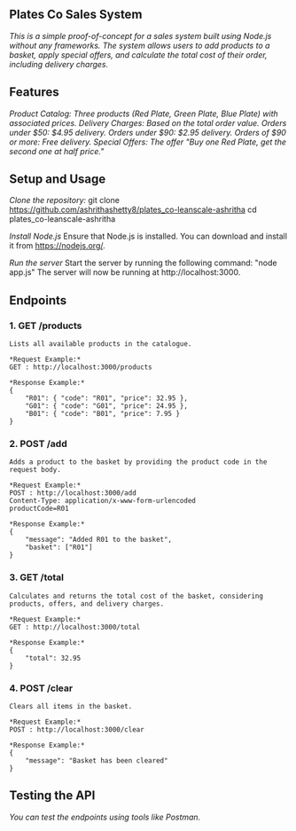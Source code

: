 ## Plates Co Sales System
*This is a simple proof-of-concept for a sales system built using Node.js without any frameworks. The system allows users to add products to a basket, apply special offers, and calculate the total cost of their order, including delivery charges.*

## Features
*Product Catalog: Three products (Red Plate, Green Plate, Blue Plate) with associated prices.*
*Delivery Charges: Based on the total order value.*
*Orders under $50: $4.95 delivery.*
*Orders under $90: $2.95 delivery.*
*Orders of $90 or more: Free delivery.*
*Special Offers: The offer "Buy one Red Plate, get the second one at half price."*

## Setup and Usage
*Clone the repository:*
git clone https://github.com/ashrithashetty8/plates_co-leanscale-ashritha
cd plates_co-leanscale-ashritha

*Install Node.js* 
Ensure that Node.js is installed. You can download and install it from https://nodejs.org/.

*Run the server*
Start the server by running the following command:
"node app.js"
The server will now be running at http://localhost:3000.

## Endpoints

### 1. GET /products
    Lists all available products in the catalogue.

    *Request Example:*
    GET : http://localhost:3000/products

    *Response Example:*
    {
        "R01": { "code": "R01", "price": 32.95 },
        "G01": { "code": "G01", "price": 24.95 },
        "B01": { "code": "B01", "price": 7.95 }
    }

### 2. POST /add
    Adds a product to the basket by providing the product code in the request body.

    *Request Example:*
    POST : http://localhost:3000/add
    Content-Type: application/x-www-form-urlencoded
    productCode=R01

    *Response Example:*
    {
        "message": "Added R01 to the basket",
        "basket": ["R01"]
    }

### 3. GET /total
    Calculates and returns the total cost of the basket, considering products, offers, and delivery charges.

    *Request Example:*
    GET : http://localhost:3000/total

    *Response Example:*
    {
        "total": 32.95
    }

### 4. POST /clear
    Clears all items in the basket.
    
    *Request Example:*
    POST : http://localhost:3000/clear
    
    *Response Example:*
    {
        "message": "Basket has been cleared"
    }

## Testing the API
*You can test the endpoints using tools like Postman.*
